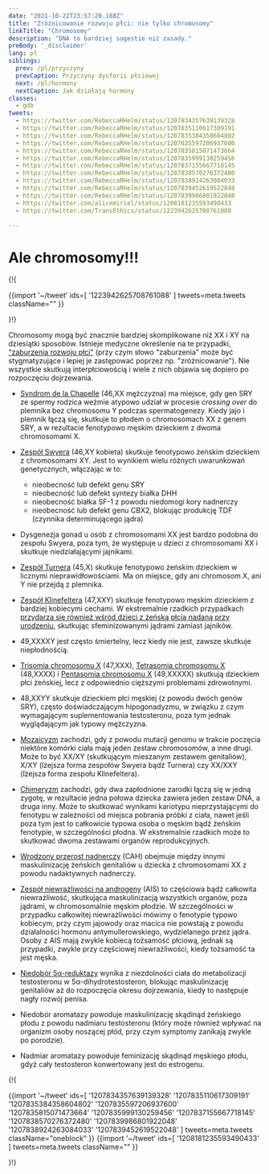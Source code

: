 ```yaml
---
date: "2021-10-22T23:57:20.188Z"
title: "Zróżnicowanie rozwoju płci: nie tylko chromosomy"
linkTitle: "Chromosomy"
description: "DNA to bardziej sugestie niż zasady."
preBody: '_disclaimer'
lang: pl
siblings:
  prev: /pl/przyczyny
  prevCaption: Przyczyny dysforii płciowej
  next: /pl/hormony
  nextCaption: Jak działają hormony
classes:
  - gdb
tweets:
  - https://twitter.com/RebeccaRHelm/status/1207834357639139328
  - https://twitter.com/RebeccaRHelm/status/1207835110617309191
  - https://twitter.com/RebeccaRHelm/status/1207835384358604802
  - https://twitter.com/RebeccaRHelm/status/1207835597206937600
  - https://twitter.com/RebeccaRHelm/status/1207835815071473664
  - https://twitter.com/RebeccaRHelm/status/1207835999130259456
  - https://twitter.com/RebeccaRHelm/status/1207837155667718145
  - https://twitter.com/RebeccaRHelm/status/1207838570276372480
  - https://twitter.com/RebeccaRHelm/status/1207838924263084033
  - https://twitter.com/RebeccaRHelm/status/1207839452619522048
  - https://twitter.com/RebeccaRHelm/status/1207839986801922048
  - https://twitter.com/alicemiriel/status/1208181235593490433
  - https://twitter.com/TransEthics/status/1223942625708761088

---
```


# Ale chromosomy!!!

{!{ <div class="gutter">
{{import '~/tweet' ids=[
  '1223942625708761088'
] tweets=meta.tweets className="" }}
<!--
Będę kiedyś żałować, że dopłacałam za ten test, bo był dość kosztowny... ale mam zrobiony kariotyp. Właśnie dostałam wyniki.

Ja – transpłciowa kobieta – mam chromosomy XX.

tłum GC [gender critical] może iść się p***ć
-->
</div>}!}

Chromosomy mogą być znacznie bardziej skomplikowane niż XX i XY na dziesiątki sposobów. Istnieje medyczne określenie na te przypadki, ["zaburzenia rozwoju płci"](https://pl.wikipedia.org/wiki/Zaburzenia_rozwoju_p%C5%82ci) (przy czym słowo "zaburzenia" może być stygmatyzujące i lepiej je zastępować poprzez np. "zróżnicowanie"). Nie wszystkie skutkują interpłciowością i wiele z nich objawia się dopiero po rozpoczęciu dojrzewania.

- [Syndrom de la Chapelle](https://pl.wikipedia.org/wiki/Syndrom_de_la_Chapelle) (46,XX mężczyzna) ma miejsce, gdy gen SRY ze spermy rodzica weźmie atypowo udział w procesie *crossing over* do plemnika bez chromosomu Y podczas spermatogenezy. Kiedy jajo i plemnik łączą się, skutkuje to płodem o chromosomach XX z genem SRY, a w rezultacie fenotypowo męskim dzieckiem z dwoma chromosomami X.

- [Zespół Swyera](https://pl.wikipedia.org/wiki/Zespół_Swyera) (46,XY kobieta) skutkuje fenotypowo żeńskim dzieckiem z chromosomami XY. Jest to wynikiem wielu różnych uwarunkowań genetycznych, włączając w to:

  - nieobecność lub defekt genu SRY
  - nieobecność lub defekt syntezy białka DHH
  - nieobecność białka SF-1 z powodu niedomogi kory nadnerczy
  - nieobecność lub defekt genu CBX2, blokując produkcję TDF (czynnika determinującego jądra)

- Dysgenezja gonad u osób z chromosomami XX jest bardzo podobna do zespołu Swyera, poza tym, że występuje u dzieci z chromosomami XX i skutkuje niedziałającymi jajnikami.

- [Zespół Turnera](https://pl.wikipedia.org/wiki/Zespół_Turnera) (45,X) skutkuje fenotypowo żeńskim dzieckiem w licznymi nieprawidłowościami. Ma on miejsce, gdy ani chromosom X, ani Y nie przejdą z plemnika.

- [Zespół Klinefeltera](https://pl.wikipedia.org/wiki/Zespół_Klinefeltera) (47,XXY) skutkuje fenotypowo męskim dzieckiem z bardziej kobiecymi cechami. W ekstremalnie rzadkich przypadkach [przydarza się również wśród dzieci z żeńską płcią nadaną przy urodzeniu](https://www.ncbi.nlm.nih.gov/pubmed/15755052), skutkując sfeminizowanymi jądrami zamiast jajników.

- 49,XXXXY jest często śmiertelny, lecz kiedy nie jest, zawsze skutkuje niepłodnością.

- [Trisomia chromosomu X](https://pl.wikipedia.org/wiki/Trisomia_chromosomu_X) (47,XXX), [Tetrasomia chromosomu X](https://pl.wikipedia.org/wiki/Tetrasomia_chromosomu_X) (48,XXXX) i [Pentasomia chromosomu X](https://pl.wikipedia.org/wiki/Pentasomia_chromosomu_X) (49,XXXXX) skutkują dzieckiem płci żeńskiej, lecz z odpowiednio cięższymi problemami zdrowotnymi.

- 48,XXYY skutkuje dzieckiem płci męskiej (z powodu dwóch genów SRY), często doświadczającym hipogonadyzmu, w związku z czym wymagającym suplementowania testosteronu, poza tym jednak wyglądającym jak typowy mężczyzna.

- [Mozaicyzm](https://pl.wikipedia.org/wiki/Mozaicyzm) zachodzi, gdy z powodu mutacji genomu w trakcie poczęcia niektóre komórki ciała mają jeden zestaw chromosomów, a inne drugi. Może to być XX/XY (skutkującym mieszanym zestawem genitaliów), X/XY (lżejsza forma zespołów Swyera bądź Turnera) czy XX/XXY (lżejsza forma zespołu Klinefeltera).

- [Chimeryzm](https://pl.wikipedia.org/wiki/Chimera_(biologia)) zachodzi, gdy dwa zapłodnione zarodki łączą się w jedną zygotę, w rezultacie jedna połowa dziecka zawiera jeden zestaw DNA, a druga inny. Może to skutkować wynikami kariotypu nieprzystającymi do fenotypu w zależności od miejsca pobrania próbki z ciała, nawet jeśli poza tym jest to całkowicie typowa osoba o męskim bądź żeńskim fenotypie, w szczególności płodna. W ekstremalnie rzadkich może to skutkować dwoma zestawami organów reprodukcyjnych.

- [Wrodzony przerost nadnerczy](https://pl.wikipedia.org/wiki/Wrodzony_przerost_nadnerczy) (CAH) obejmuje między innymi maskulinizację żeńskich genitaliów u dziecka z chromosomami XX z powodu nadaktywnych nadnerczy.

- [Zespół niewrażliwości na androgeny](https://pl.wikipedia.org/wiki/Zesp%C3%B3%C5%82_niewra%C5%BCliwo%C5%9Bci_na_androgeny) (AIS) to częściowa bądź całkowita niewrażliwość, skutkująca maskulinizacją wszystkich organów, poza jądrami, w chromosomalnie męskim płodzie. W szczególności w przypadku całkowitej niewrażliwości mówimy o fenotypie typowo kobiecym, przy czym jajowody oraz macica nie powstają z powodu działalności hormonu antymullerowskiego, wydzielanego przez jądra. Osoby z AIS mają zwykle kobiecą tożsamość płciową, jednak są przypadki, zwykle przy częściowej niewrażliwości, kiedy tożsamość ta jest męska.

- [Niedobór 5α-reduktazy](https://pl.wikipedia.org/wiki/Niedob%C3%B3r_5–alfa-reduktazy) wynika z niezdolności ciała do metabolizacji testosteronu w 5α-dihydrotestosteron, blokując maskulinizację genitaliów aż do rozpoczęcia okresu dojrzewania, kiedy to następuje nagły rozwój penisa.

- Niedobór aromatazy powoduje maskulinizację skądinąd żeńskiego płodu z powodu nadmiaru testosteronu (który może również wpływać na organizm osoby noszącej płód, przy czym symptomy zanikają zwykle po porodzie).

- Nadmiar aromatazy powoduje feminizację skądinąd męskiego płodu, gdyż cały testosteron konwertowany jest do estrogenu.

{!{ <div class="span34 center print-span2">
{{import '~/tweet' ids=[
  '1207834357639139328'
  '1207835110617309191'
  '1207835384358604802'
  '1207835597206937600'
  '1207835815071473664'
  '1207835999130259456'
  '1207837155667718145'
  '1207838570276372480'
  '1207839986801922048'
  '1207838924263084033'
  '1207839452619522048'
] tweets=meta.tweets className="oneblock" }}
{{import '~/tweet' ids=[
  '1208181235593490433'
] tweets=meta.tweets className="" }}
<!--
Tutaj przyjazna biolożka z naprzeciwka. Widzę mnóstwo ludzi rozmawiających ostatnio o płci biologicznej i tożsamości płciowej. Wiele osób przedstawia płeć biologiczną jako coś bardzo prostego. Skoro to jest takie proste, znajdźmy biologiczne podstawy. Porozmawiajmy o płci... [wątek]

Jeśli wiesz nieco o biologii, prawdopodobnie powiesz, że płeć determinowana jest przez chromosomy, XX i jesteś kobietą, XY i jesteś mężczyzną. Jest to "płeć chromosomalna", ale czy jest to "płeć biologiczna"? Cóż...

Okazuje się, że jest tylko JEDEN GEN na chromosomie Y który rzeczywiście ma znaczenie dla płci. Zwany jest genem SRY. Podczas rozwoju embrionalnego człowieka białko SRY aktywuje geny związane z płcią męską. Posiadanie genu SRY czyni cię "genetycznie mężczyzną". Ale czy jest to "płeć biologiczna"?

Czasami ten gen SRY odłącza się od chromosomu Y i przyłącza do chromosomu X. Niespodzianka! Masz teraz X z SRY oraz Y bez SRY. Co to znaczy?

Y bez SRY oznacza, że fizycznie jesteś kobietą, chromosomalnie mężczyzną (XY) i genetycznie kobietą (brak SRY). X z SRY oznacza, że fizycznie jesteś mężczyzną, chromosomalnie kobietą (XX) i genetycznie mężczyzną (SRY). Ale płeć biologiczna jest prosta! Musi istnieć jakaś inna odpowiedź.

Geny związane z płcią ostatecznie uruchamiają hormony w specyficznych obszarach ciała, jak i receptory tych hormonów w komórkach. Czy to jest podstawą "płci biologicznej"??

Co to wszystko znaczy?

To znaczy, że możesz być genetycznie mężczyzną bądź kobietą, chromosomalnie mężczyzną bądź kobietą, hormonalnie mężczyzną/kobietą/osobą niebinarną, z komórkami, które słyszą bądź nie to męskie/kobiece/niebinarne wołanie, i wszystko to prowadzi do ciała, które może być męskie/kobiece/niebinarne.

Płeć biologiczna jest skomplikowana. Zanim kogoś dyskryminujesz z powodu "płci biologicznej" i tożsamości, zapytaj siebie: czy widziałeś SWOJE chromosomy? Czy znasz geny ludzi, których kochasz? Hormony ludzi, z którymi pracujesz? Stan ich komórek?

Oczywiście możesz odwołać się do liczb. Powiesz: "większość ludzi jest mężczyzną lub kobietą". Tylko że jako profesorka biologii powiem ci...

Powodem, dla którego moi studenci nie sprawdzają swoich chromosomów w trakcie moich zajęć, jest to, że mogliby dowiedzieć się, że ich płeć chromosomalna nie odpowiada ich płci fizycznej, no i środek zadania za 10 punktów TO NIE JEST DOBRY MOMENT, by się tego dowiedzieć.

———

@RebeccaRHelm Jako również nauczycielka genetyki, to jest ten sam powód, dla którego mój wydział zaprzestał testowania chromosomów w laboratorium. Naprawdę fajny eksperyment mógłby przerodzić się w facetów dostających świra, bo mają XXY, itp.
-->
</div>}!}
